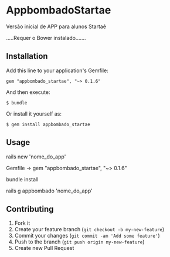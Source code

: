 # AppbombadoStartae

Versão inicial de APP para alunos Startaê

.....Requer o Bower instalado.......

## Installation

Add this line to your application's Gemfile:

    gem "appbombado_startae", "~> 0.1.6"

And then execute:

    $ bundle

Or install it yourself as:

    $ gem install appbombado_startae

## Usage

  rails new 'nome_do_app'


  Gemfile -> gem "appbombado_startae", "~> 0.1.6"


  bundle install

  rails g appbombado 'nome_do_app'

## Contributing

1. Fork it
2. Create your feature branch (`git checkout -b my-new-feature`)
3. Commit your changes (`git commit -am 'Add some feature'`)
4. Push to the branch (`git push origin my-new-feature`)
5. Create new Pull Request
